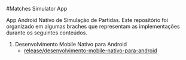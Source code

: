 #Matches Simulator App

App Android Nativo de Simulação de Partidas. Este repositório foi organizado em algumas braches que representam as implementações durante os seguintes conteúdos.

1. Desenvolvimento Mobile Nativo para Android
   - [release/desenvolvimento-mobile-nativo-para-android]()

